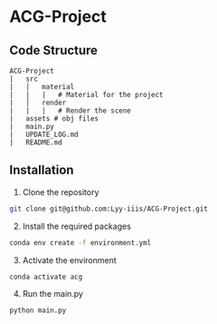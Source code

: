 # ACG-Project

## Code Structure
```
ACG-Project
|   src
|   │   material 
|   |   |   # Material for the project
|   │   render 
|   |   |   # Render the scene
|   assets # obj files
|   main.py
|   UPDATE_LOG.md
|   README.md
```

## Installation

1. Clone the repository
```bash
git clone git@github.com:Lyy-iiis/ACG-Project.git
```

2. Install the required packages
```bash
conda env create -f environment.yml
```

3. Activate the environment
```bash
conda activate acg
```

4. Run the main.py
```bash
python main.py
```